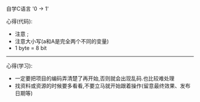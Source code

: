 自学C语言
'0 -> 1'


心得(代码):
- 注意 ; 
- 注意大小写(a和A是完全两个不同的变量)
- 1 byte = 8 bit



-------------------------------------------
心得(学习):
- 一定要把项目的编码弄清楚了再开始,否则就会出现乱码.也比较难处理
- 找资料或资源的时候要多看看,不要立马就开始跟着操作(留意最终效果、发布日期等)


